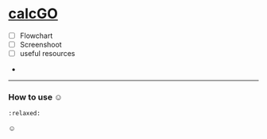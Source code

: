 # [calcGO](https://github.com/rulisastra/calcGO)

- [ ] Flowchart
- [ ] Screenshoot
- [ ] useful resources
- 

---

### How to use :relaxed:
    :relaxed:
:relaxed: